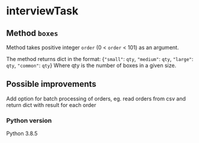# interviewTask

## Method `boxes`

Method takes positive integer `order` (0 < `order` < 101) as an argument.

The method returns dict in the format:
{`"small"`: `qty`, `"medium"`: `qty`, `"large"`: `qty`, `"common"`: `qty`}
Where qty is the number of boxes in a given size.

## Possible improvements

Add option for batch processing of orders, eg. read orders from csv and return dict with result for each order

### Python version
Python 3.8.5